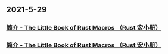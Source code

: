 
## 2021-5-29

### [简介 - The Little Book of Rust Macros （Rust 宏小册）](https://zjp-cn.github.io/tlborm/)

### [简介 - The Little Book of Rust Macros （Rust 宏小册）](http://129.28.186.100/tlborm/)
